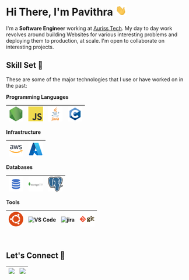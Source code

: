 
<h1>Hi There, I'm Pavithra <img  src="https://raw.githubusercontent.com/ABSphreak/ABSphreak/master/gifs/Hi.gif" width="30px"></h1>

I'm a **Software Engineer** working at [Auriss Tech](https://auriss.com/). My day to day work revolves around building Websites for various interesting problems and deploying them to production, at scale. I'm open to collaborate on interesting projects.

## Skill Set :muscle:

These are some of the major technologies that I use or have worked on in the past:

**Programming Languages**

<img title="Node.js" alt="Node.js" width="40px" src="https://raw.githubusercontent.com/github/explore/master/topics/nodejs/nodejs.png" />|<img alt="JS" title="JavaScript" width="40px" src="https://raw.githubusercontent.com/github/explore/master/topics/javascript/javascript.png">|<img alt="Java" title="Java" width="40px" src="https://raw.githubusercontent.com/github/explore/main/topics/java/java.png">|<img title="C" alt="C" width="40px" src="https://raw.githubusercontent.com/github/explore/master/topics/c/c.png">
|--|--|--|--|

**Infrastructure**

<img title="AWS" alt="AWS" width="40px" src="https://raw.githubusercontent.com/github/explore/main/topics/aws/aws.png">|<img title="Azure" alt="Azure" width="40px" src="https://raw.githubusercontent.com/github/explore/main/topics/azure/azure.png">
|--|--|
**Databases**

<img title="SQL" alt="SQL" width="40px" src="https://raw.githubusercontent.com/github/explore/master/topics/sql/sql.png">|<img title="MongoDB" alt="MongoDB" width="40px" src="https://raw.githubusercontent.com/github/explore/master/topics/mongodb/mongodb.png">|<img title="Postgres" alt="Postgres" width="40px" src="https://raw.githubusercontent.com/github/explore/master/topics/postgresql/postgresql.png"> <br>
|--|--|--|

**Tools**

<img title="Ubuntu" alt="Ubuntu" width="40px" src="https://raw.githubusercontent.com/github/explore/master/topics/ubuntu/ubuntu.png">|<img title="VS Code" alt="VS Code" width="40px" src="https://img.icons8.com/fluent/48/000000/visual-studio-code-2019.png">|<img title="jira" alt="jira" width="40px" src="https://raw.githubusercontent.com/github/explore/master/topics/jira/jira.png">|<img title="git" alt="git" width="40px" src="https://raw.githubusercontent.com/github/explore/master/topics/git/git.png">
|--|--|--|--|
<br>



## Let's Connect :handshake:

<a href="https://www.linkedin.com/in/pavithras23/"><img src="https://cdn2.iconfinder.com/data/icons/social-media-2285/512/1_Linkedin_unofficial_colored_svg-128.png" width="40"></a>|<a href="https://leetcode.com/u/pavithra__s/"><img src="https://www.vectorlogo.zone/logos/kaggle/kaggle-icon.svg" width="40"></a>
|--|--|

